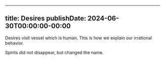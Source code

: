 
---
title: Desires
publishDate: 2024-06-30T00:00:00-00:00
---

 Desires visit vessel which is human. This is how we explain our irrational behavior.

Spirits did not disappear, but changed the name.
